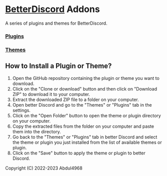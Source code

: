 # [BetterDiscord]([https://github.com/BetterDiscord/BetterDiscord](https://betterdiscord.app/)) Addons

A series of plugins and themes for BetterDiscord.

### [Plugins](https://github.com/Abdul4968/BetterDiscord-Addons/tree/main/Plugins)

### [Themes](https://github.com/Abdul4968/BetterDiscord-Addons/tree/main/Themes)

## How to Install a Plugin or Theme?
1. Open the GitHub repository containing the plugin or theme you want to download.
2. Click on the "Clone or download" button and then click on "Download ZIP" to download it to your computer.
3. Extract the downloaded ZIP file to a folder on your computer.
4. Open better Discord and go to the "Themes" or "Plugins" tab in the settings.
5. Click on the "Open Folder" button to open the theme or plugin directory on your computer.
6. Copy the extracted files from the folder on your computer and paste them into the directory.
7. Go back to the "Themes" or "Plugins" tab in better Discord and select the theme or plugin you just installed from the list of available themes or plugin.
8. Click on the "Save" button to apply the theme or plugin to better Discord.

Copyright (C) 2022-2023 Abdul4968
